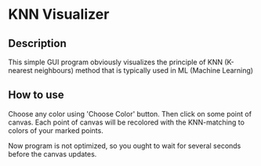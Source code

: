 # KNN Visualizer

## Description

This simple GUI program obviously visualizes the principle of KNN (K-nearest neighbours) method that is typically used in ML (Machine Learning)

## How to use

Choose any color using 'Choose Color' button. Then click on some point of canvas. Each point of canvas will be recolored with the KNN-matching to colors of your marked points.

Now program is not optimized, so you ought to wait for several seconds before the canvas updates.